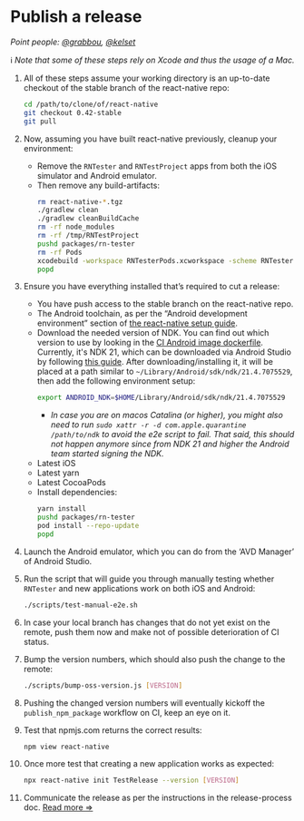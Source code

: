 # Publish a release

_Point people: [@grabbou](https://github.com/grabbou), [@kelset](https://github.com/kelset)_

ℹ️ _Note that some of these steps rely on Xcode and thus the usage of a Mac._

1. All of these steps assume your working directory is an up-to-date checkout of the stable branch of the react-native repo:

   ```bash
   cd /path/to/clone/of/react-native
   git checkout 0.42-stable
   git pull
   ```

1. Now, assuming you have built react-native previously, cleanup your environment:

   - Remove the `RNTester` and `RNTestProject` apps from both the iOS simulator and Android emulator.
   - Then remove any build-artifacts:
     ```bash
     rm react-native-*.tgz
     ./gradlew clean
     ./gradlew cleanBuildCache
     rm -rf node_modules
     rm -rf /tmp/RNTestProject
     pushd packages/rn-tester
     rm -rf Pods
     xcodebuild -workspace RNTesterPods.xcworkspace -scheme RNTester clean
     popd
     ```

1. Ensure you have everything installed that’s required to cut a release:

   - You have push access to the stable branch on the react-native repo.
   - The Android toolchain, as per the “Android development environment” section of [the react-native setup guide](https://reactnative.dev/docs/environment-setup).
   - Download the needed version of NDK. You can find out which version to use by looking in the [CI Android image dockerfile](https://github.com/react-native-community/docker-android/blob/master/Dockerfile#L12). Currently, it's NDK 21, which can be downloaded via Android Studio by following [this guide](https://developer.android.com/studio/projects/install-ndk#specific-version). After downloading/installing it, it will be placed at a path similar to `~/Library/Android/sdk/ndk/21.4.7075529`, then add the following environment setup:
     ```bash
     export ANDROID_NDK=$HOME/Library/Android/sdk/ndk/21.4.7075529
     ```
     - _In case you are on macos Catalina (or higher), you might also need to run `sudo xattr -r -d com.apple.quarantine /path/to/ndk` to avoid the e2e script to fail. That said, this should not happen anymore since from NDK 21 and higher the Android team started signing the NDK._
   - Latest iOS
   - Latest yarn
   - Latest CocoaPods
   - Install dependencies:
     ```bash
     yarn install
     pushd packages/rn-tester
     pod install --repo-update
     popd
     ```

1. Launch the Android emulator, which you can do from the ‘AVD Manager’ of Android Studio.

1. Run the script that will guide you through manually testing whether `RNTester` and new applications work on both iOS and Android:

   ```bash
   ./scripts/test-manual-e2e.sh
   ```

1. In case your local branch has changes that do not yet exist on the remote, push them now and make not of possible deterioration of CI status.

1. Bump the version numbers, which should also push the change to the remote:

   ```bash
   ./scripts/bump-oss-version.js [VERSION]
   ```

1. Pushing the changed version numbers will eventually kickoff the `publish_npm_package` workflow on CI, keep an eye on it.

1. Test that npmjs.com returns the correct results:

   ```bash
   npm view react-native
   ```

1. Once more test that creating a new application works as expected:

   ```bash
   npx react-native init TestRelease --version [VERSION]
   ```

1. Communicate the release as per the instructions in the release-process doc. [Read more ⇒](./release-process.md)
